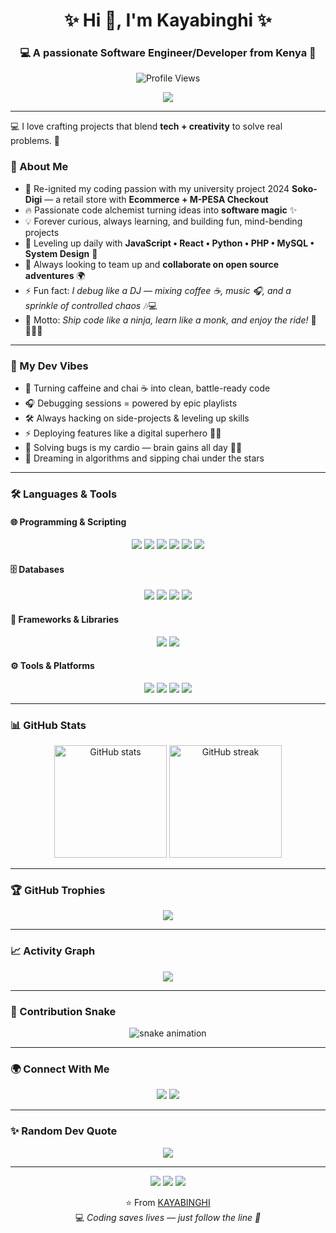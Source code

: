 <h1 align="center">✨ Hi 👋, I'm Kayabinghi ✨</h1>
<h3 align="center">💻 A passionate Software Engineer/Developer from Kenya 🚀</h3>

<!-- Visitor Counter -->
<p align="center">
  <img src="https://komarev.com/ghpvc/?username=KAYABINGHI&label=Profile%20Views&color=brightgreen&style=flat-square" alt="Profile Views" />
</p>

<!-- Typing animation -->
<p align="center">
  <img src="https://readme-typing-svg.herokuapp.com?size=24&duration=3000&color=00C2FF&center=true&vCenter=true&lines=Full+Stack+Developer;Ecommerce+Solutions+Builder;React+and+JS+Enthusiast;Always+Learning+%F0%9F%9A%80" />
</p>

---

💻 I love crafting projects that blend **tech + creativity** to solve real problems. 🚀  

### 🚀 About Me  
- 🔭 Re-ignited my coding passion with my university project 2024 **Soko-Digi** — a retail store with **Ecommerce + M-PESA Checkout** 
- 🔥 Passionate code alchemist turning ideas into **software magic** ✨  
- 💡 Forever curious, always learning, and building fun, mind-bending projects  
- 🌱 Leveling up daily with **JavaScript • React • Python • PHP • MySQL • System Design** 🚀  
- 👯 Always looking to team up and **collaborate on open source adventures** 🌍  
- ⚡ Fun fact: *I debug like a DJ — mixing coffee ☕, music 🎧, and a sprinkle of controlled chaos* 🎶💻  
- 🎯 Motto: *Ship code like a ninja, learn like a monk, and enjoy the ride!* 🥷🧘‍♂️✨

---

### 🎯 My Dev Vibes
- 🚀 Turning caffeine and chai ☕ into clean, battle-ready code  
- 🎧 Debugging sessions = powered by epic playlists  
- 🛠️ Always hacking on side-projects & leveling up skills  
- ⚡ Deploying features like a digital superhero 🦸‍♂️  
- 🧩 Solving bugs is my cardio — brain gains all day 🧠💪  
- 🌌 Dreaming in algorithms and sipping chai under the stars  

---

### 🛠️ Languages & Tools  

#### 🌐 Programming & Scripting  
<p align="center">
  <img src="https://img.shields.io/badge/HTML5-E34F26?style=for-the-badge&logo=html5&logoColor=white"/>
  <img src="https://img.shields.io/badge/CSS3-1572B6?style=for-the-badge&logo=css3&logoColor=white"/>
  <img src="https://img.shields.io/badge/PHP-777BB4?style=for-the-badge&logo=php&logoColor=white"/>
  <img src="https://img.shields.io/badge/JavaScript-F7DF1E?style=for-the-badge&logo=javascript&logoColor=black"/>
  <img src="https://img.shields.io/badge/Python-3776AB?style=for-the-badge&logo=python&logoColor=white"/>
  <img src="https://img.shields.io/badge/C++-00599C?style=for-the-badge&logo=c%2B%2B&logoColor=white"/>
</p>

#### 🗄️ Databases  
<p align="center">
  <img src="https://img.shields.io/badge/MySQL-005C84?style=for-the-badge&logo=mysql&logoColor=white"/>
  <img src="https://img.shields.io/badge/PostgreSQL-316192?style=for-the-badge&logo=postgresql&logoColor=white"/>
  <img src="https://img.shields.io/badge/SQLite-003B57?style=for-the-badge&logo=sqlite&logoColor=white"/>
  <img src="https://img.shields.io/badge/Oracle-F80000?style=for-the-badge&logo=oracle&logoColor=white"/>
</p>

#### 🎨 Frameworks & Libraries  
<p align="center">
  <img src="https://img.shields.io/badge/React-20232A?style=for-the-badge&logo=react&logoColor=61DAFB"/>
  <img src="https://img.shields.io/badge/Node.js-339933?style=for-the-badge&logo=node.js&logoColor=white"/>
</p>

#### ⚙️ Tools & Platforms  
<p align="center">
  <img src="https://img.shields.io/badge/Git-F05032?style=for-the-badge&logo=git&logoColor=white"/>
  <img src="https://img.shields.io/badge/GitHub-181717?style=for-the-badge&logo=github&logoColor=white"/>
  <img src="https://img.shields.io/badge/Linux-FCC624?style=for-the-badge&logo=linux&logoColor=black"/>
 
  <img src="https://img.shields.io/badge/VS%20Code-007ACC?style=for-the-badge&logo=visual-studio-code&logoColor=white"/>
</p>

---

### 📊 GitHub Stats  
<p align="center">
  <img src="https://github-readme-stats.vercel.app/api?username=KAYABINGHI&show_icons=true&theme=radical" alt="GitHub stats" height="180"/>
  <img src="https://github-readme-streak-stats.herokuapp.com/?user=KAYABINGHI&theme=radical" alt="GitHub streak" height="180"/>
</p>

---

### 🏆 GitHub Trophies  
<p align="center">
  <img src="https://github-profile-trophy.vercel.app/?username=KAYABINGHI&theme=onedark&row=1&column=6&margin-w=5&margin-h=5"/>
</p>

---

### 📈 Activity Graph  
<p align="center">
  <img src="https://github-readme-activity-graph.vercel.app/graph?username=KAYABINGHI&theme=tokyo-night&area=true" />
</p>

---

### 🐍 Contribution Snake  
<p align="center">
  <picture>
    <source media="(prefers-color-scheme: dark)" srcset="https://github.com/KAYABINGHI/KAYABINGHI/blob/output/github-contribution-grid-snake-dark.svg">
    <source media="(prefers-color-scheme: light)" srcset="https://github.com/KAYABINGHI/KAYABINGHI/blob/output/github-contribution-grid-snake-light.svg">
    <img alt="snake animation" src="https://github.com/KAYABINGHI/KAYABINGHI/blob/output/github-contribution-grid-snake.svg">
  </picture>
</p>

---

### 🌍 Connect With Me  
<p align="center">
  <a href="https://linkedin.com/in/muchai-karime-7b613441"><img src="https://img.shields.io/badge/LinkedIn-%230077B5.svg?&style=for-the-badge&logo=linkedin&logoColor=white" /></a>
  <a href="mailto:muchaipauls@gmail.com"><img src="https://img.shields.io/badge/Email-D14836?style=for-the-badge&logo=gmail&logoColor=white" /></a>
</p>

---

### ✨ Random Dev Quote  
<p align="center">
  <img src="https://quotes-github-readme.vercel.app/api?type=horizontal&theme=radical"/>
</p>

---

<p align="center">
  <img src="https://img.shields.io/badge/-❤️-red?style=flat" />
  <img src="https://img.shields.io/badge/-🖤-black?style=flat" />
  <img src="https://img.shields.io/badge/-💚-green?style=flat" />
</p>

<p align="center">
  ⭐️ From <a href="https://github.com/KAYABINGHI">KAYABINGHI</a> <br/>
  💻 <i> Coding saves lives — just follow the line 🚀</i>
</p>
